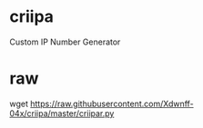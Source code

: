 # criipa
 Custom IP Number Generator
#
# raw
wget https://raw.githubusercontent.com/Xdwnff-04x/criipa/master/criipar.py

